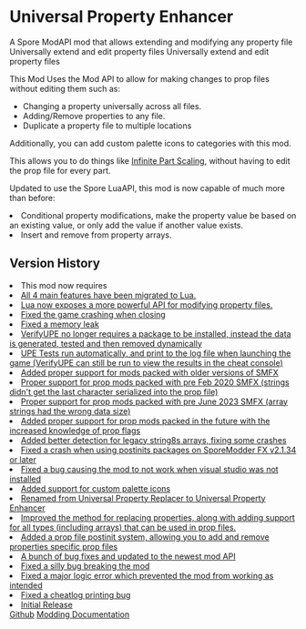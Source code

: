 # Universal Property Enhancer
<web-summary>A Spore ModAPI mod that allows extending and modifying any property file</web-summary>
<link-summary>Universally extend and edit property files</link-summary>
<card-summary>Universally extend and edit property files</card-summary>

<include from="Snippets.topic" element-id="requires-mod-api"/>
<include from="Snippets.topic" element-id="api-only-mod"/>

This Mod Uses the Mod API to allow for making changes to prop files without editing them such as:
- Changing a property universally across all files.
- Adding/Remove properties to any file.
- Duplicate a property file to multiple locations

Additionally, you can add custom palette icons to categories with this mod.

This allows you to do things like [Infinite Part Scaling](Infinite-Part-Scaling.md), without having to edit the prop file for every part.

<include from="Snippets.topic" element-id="mod-download">
    <var name="download" value="https://github.com/Zarklord/UniversalPropertyEnhancer/releases/download/v1.2.0/UPEv1.2.0.sporemod"/>
    <var name="issue" value="https://github.com/Zarklord/UniversalPropertyEnhancer/issues"/>
</include>

<deflist collapsible="true" default-state="collapsed">
    <def title="Experimental Version">
        <include from="Snippets.topic" element-id="beta-version"/>
        <include from="Snippets.topic" element-id="requires-luaapi"/>
        <p>Updated to use the Spore LuaAPI, this mod is now capable of much more than before:</p>
        <list>
            <li>Conditional property modifications, make the property value be based on an existing value, or only add the value if another value exists.</li>
            <li>Insert and remove from property arrays.</li>
        </list>
        <include from="Snippets.topic" element-id="mod-download-experimental">
            <var name="download" value="https://github.com/Zarklord/UniversalPropertyEnhancer/releases/download/v2.0.0-beta-1/UPEv2.0.0-beta-1.sporemod"/>
            <var name="issue" value="https://github.com/Zarklord/UniversalPropertyEnhancer/issues"/>
        </include>
    </def>
</deflist>

## Version History
<deflist collapsible="true" default-state="collapsed">
    <def title="v2.0.0 beta 1" default-state="collapsed">
        <list>
            <li>This mod now requires <a href="Spore-LuaAPI.md"/></li>
            <li>All 4 main features have been migrated to Lua.</li>
            <li>Lua now exposes a more powerful API for modifying property files.</li>
        </list>
    </def>
    <def title="v1.2.0" default-state="expanded">
        <list>
            <li>Fixed the game crashing when closing</li>
            <li>Fixed a memory leak</li>
            <li>VerifyUPE no longer requires a package to be installed, instead the data is generated, tested and then removed dynamically</li>
            <li>UPE Tests run automatically, and print to the log file when launching the game (VerifyUPE can still be run to view the results in the cheat console)</li>
            <li>Added proper support for mods packed with older versions of SMFX
                <list>
                    <li>Proper support for prop mods packed with pre Feb 2020 SMFX (strings didn't get the last character serialized into the prop file)</li>
                    <li>Proper support for prop mods packed with pre June 2023 SMFX (array strings had the wrong data size)</li>
                </list>
            </li>
            <li>Added proper support for prop mods packed in the future with the increased knowledge of prop flags</li>
        </list>
    </def>
    <def title="v1.1.3">
        <list>
            <li>Added better detection for legacy string8s arrays, fixing some crashes</li>
        </list>
    </def>
    <def title="v1.1.2">
        <list>
            <li>Fixed a crash when using postinits packages on SporeModder FX v2.1.34 or later</li>
        </list>
    </def>
    <def title="v1.1.1">
        <list>
            <li>Fixed a bug causing the mod to not work when visual studio was not installed</li>
        </list>
    </def>
    <def title="v1.1.0">
        <list>
            <li>Added support for custom palette icons</li>
        </list>
    </def>
    <def title="v1.0.0">
        <list>
            <li>Renamed from Universal Property Replacer to Universal Property Enhancer</li>
            <li>Improved the method for replacing properties, along with adding support for all types (including arrays) that can be used in prop files.</li>
            <li>Added a prop file postinit system, allowing you to add and remove properties specific prop files</li>
            <li>A bunch of bug fixes and updated to the newest mod API</li>
        </list>
    </def>
    <def title="v0.2.1">
        <list>
            <li>Fixed a silly bug breaking the mod</li>
        </list>
    </def>
    <def title="v0.2.0">
        <list>
            <li>Fixed a major logic error which prevented the mod from working as intended</li>
        </list>
    </def>
    <def title="v0.1.1">
        <list>
            <li>Fixed a cheatlog printing bug</li>
        </list>
    </def>
    <def title="v0.1.0">
        <list>
            <li>Initial Release</li>
        </list>
    </def>
</deflist>

<seealso style="cards">
    <category ref="external">
        <a href="https://github.com/Zarklord/UniversalPropertyEnhancer/" summary="Source Code">Github</a>
    </category>
    <category ref="docs">
        <a href="https://zarklord.github.io/UniversalPropertyEnhancer/documentation.html" summary="Universal Property Enhancer Docs">Modding Documentation</a>
    </category>
</seealso>
